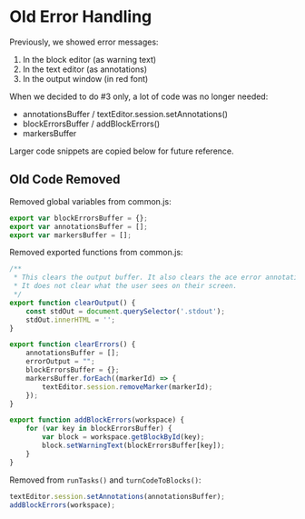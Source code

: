 # Old Error Handling

Previously, we showed error messages:

1. In the block editor (as warning text)
2. In the text editor (as annotations)
3. In the output window (in red font)

When we decided to do #3 only, a lot of code was no longer needed:

* annotationsBuffer / textEditor.session.setAnnotations()
* blockErrorsBuffer / addBlockErrors()
* markersBuffer

Larger code snippets are copied below for future reference.

## Old Code Removed

Removed global variables from common.js:

```js
export var blockErrorsBuffer = {};
export var annotationsBuffer = [];
export var markersBuffer = [];
```

Removed exported functions from common.js:

```js
/**
 * This clears the output buffer. It also clears the ace error annotations.
 * It does not clear what the user sees on their screen.
 */
export function clearOutput() {
    const stdOut = document.querySelector('.stdout');
    stdOut.innerHTML = '';
}

export function clearErrors() {
    annotationsBuffer = [];
    errorOutput = "";
    blockErrorsBuffer = {};
    markersBuffer.forEach((markerId) => {
        textEditor.session.removeMarker(markerId);
    });
}

export function addBlockErrors(workspace) {
    for (var key in blockErrorsBuffer) {
        var block = workspace.getBlockById(key);
        block.setWarningText(blockErrorsBuffer[key]);
    }
}
```

Removed from `runTasks()` and `turnCodeToBlocks()`:

```js
textEditor.session.setAnnotations(annotationsBuffer);
addBlockErrors(workspace);
```
